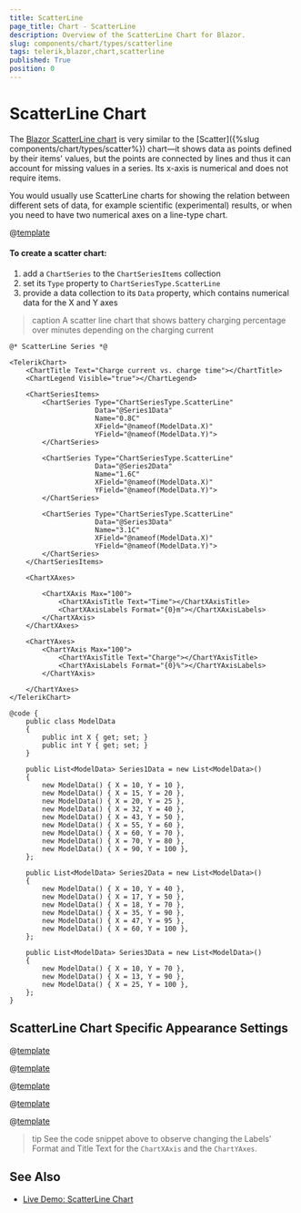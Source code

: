 ```yaml
---
title: ScatterLine
page_title: Chart - ScatterLine
description: Overview of the ScatterLine Chart for Blazor.
slug: components/chart/types/scatterline
tags: telerik,blazor,chart,scatterline
published: True
position: 0
---
```


# ScatterLine Chart

The <a href="https://www.telerik.com/blazor-ui/scatter-line-chart" target="_blank">Blazor ScatterLine chart</a> is very similar to the [Scatter]({%slug components/chart/types/scatter%}) chart—it shows data as points defined by their items' values, but the points are connected by lines and thus it can account for missing values in a series. Its x-axis is numerical and does not require items.

You would usually use ScatterLine charts for showing the relation between different sets of data, for example scientific (experimental) results, or when you need to have two numerical axes on a line-type chart.

@[template](/_contentTemplates/chart/link-to-basics.md#understand-basics-and-databinding-first)

#### To create a scatter chart:

1. add a `ChartSeries` to the `ChartSeriesItems` collection
2. set its `Type` property to `ChartSeriesType.ScatterLine`
3. provide a data collection to its `Data` property, which contains numerical data for the X and Y axes


>caption A scatter line chart that shows battery charging percentage over minutes depending on the charging current

````CSHTML
@* ScatterLine Series *@

<TelerikChart>
    <ChartTitle Text="Charge current vs. charge time"></ChartTitle>
    <ChartLegend Visible="true"></ChartLegend>

    <ChartSeriesItems>
        <ChartSeries Type="ChartSeriesType.ScatterLine"
                     Data="@Series1Data"
                     Name="0.8C"
                     XField="@nameof(ModelData.X)"
                     YField="@nameof(ModelData.Y)">
        </ChartSeries>

        <ChartSeries Type="ChartSeriesType.ScatterLine"
                     Data="@Series2Data"
                     Name="1.6C"
                     XField="@nameof(ModelData.X)"
                     YField="@nameof(ModelData.Y)">
        </ChartSeries>

        <ChartSeries Type="ChartSeriesType.ScatterLine"
                     Data="@Series3Data"
                     Name="3.1C"
                     XField="@nameof(ModelData.X)"
                     YField="@nameof(ModelData.Y)">
        </ChartSeries>
    </ChartSeriesItems>

    <ChartXAxes>

        <ChartXAxis Max="100">
            <ChartXAxisTitle Text="Time"></ChartXAxisTitle>
            <ChartXAxisLabels Format="{0}m"></ChartXAxisLabels>
        </ChartXAxis>
    </ChartXAxes>

    <ChartYAxes>
        <ChartYAxis Max="100">
            <ChartYAxisTitle Text="Charge"></ChartYAxisTitle>
            <ChartYAxisLabels Format="{0}%"></ChartYAxisLabels>
        </ChartYAxis>

    </ChartYAxes>
</TelerikChart>

@code {
    public class ModelData
    {
        public int X { get; set; }
        public int Y { get; set; }
    }

    public List<ModelData> Series1Data = new List<ModelData>()
    {
        new ModelData() { X = 10, Y = 10 },
        new ModelData() { X = 15, Y = 20 },
        new ModelData() { X = 20, Y = 25 },
        new ModelData() { X = 32, Y = 40 },
        new ModelData() { X = 43, Y = 50 },
        new ModelData() { X = 55, Y = 60 },
        new ModelData() { X = 60, Y = 70 },
        new ModelData() { X = 70, Y = 80 },
        new ModelData() { X = 90, Y = 100 },
    };

    public List<ModelData> Series2Data = new List<ModelData>()
    {
        new ModelData() { X = 10, Y = 40 },
        new ModelData() { X = 17, Y = 50 },
        new ModelData() { X = 18, Y = 70 },
        new ModelData() { X = 35, Y = 90 },
        new ModelData() { X = 47, Y = 95 },
        new ModelData() { X = 60, Y = 100 },
    };

    public List<ModelData> Series3Data = new List<ModelData>()
    {
        new ModelData() { X = 10, Y = 70 },
        new ModelData() { X = 13, Y = 90 },
        new ModelData() { X = 25, Y = 100 },
    };
}
````


## ScatterLine Chart Specific Appearance Settings

@[template](/_contentTemplates/chart/link-to-basics.md#markers-line-scatter)

@[template](/_contentTemplates/chart/link-to-basics.md#color-line-scatter)

@[template](/_contentTemplates/chart/link-to-basics.md#line-style-line)

@[template](/_contentTemplates/chart/link-to-basics.md#configurable-nested-chart-settings)

@[template](/_contentTemplates/chart/link-to-basics.md#configurable-nested-chart-settings-numerical)

>tip See the code snippet above to observe changing the Labels' Format and Title Text for the `ChartXAxis` and the `ChartYAxes`.

## See Also

  * [Live Demo: ScatterLine Chart](https://demos.telerik.com/blazor-ui/chart/scatter-line-chart)
